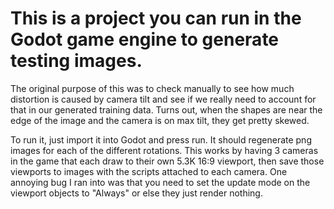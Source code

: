 # This is a project you can run in the Godot game engine to generate testing images.

The original purpose of this was to check manually to see how much distortion is caused by camera tilt and see if we really need to account for that in our generated training data. Turns out, when the shapes are near the edge of the image and the camera is on max tilt, they get pretty skewed.

To run it, just import it into Godot and press run. It should regenerate png images for each of the different rotations. This works by having 3 cameras in the game that each draw to their own 5.3K 16:9 viewport, then save those viewports to images with the scripts attached to each camera. One annoying bug I ran into was that you need to set the update mode on the viewport objects to "Always" or else they just render nothing.